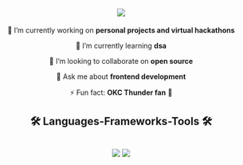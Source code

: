 <h1 align="center">
    <img src="https://readme-typing-svg.herokuapp.com/?color=greenfont=Righteous&size=35&center=true&vCenter=true&width=500&height=70&duration=3000&lines=Hi+There!+👋;+I'm+Aaryan!;" />
</h1>

<div align="center">
  
🔭 I’m currently working on **personal projects and virtual hackathons**
  
🌱 I’m currently learning **dsa**

👯 I’m looking to collaborate on **open source**

💬 Ask me about **frontend development**

⚡ Fun fact: **OKC Thunder fan** 🏀
  
</div>

<h2 align="center">🛠️ Languages-Frameworks-Tools 🛠️</h2>
<br/>
<div align="center">
    <img src="https://skillicons.dev/icons?i=react,html,css,vscode,github,figma,tailwind,git,eclipse,pycharm,bash,slack" />
    <img src="https://skillicons.dev/icons?i=nodejs,python,javascript,typescript,mui,mongodb,java,mysql,flask" /><br>
</div>

<!--
<h2 align="center">⚡ Stats ⚡</h2>
<br>
<div align=center>
  <img width=390 src="https://github-readme-streak-stats.vercel.app/?user&count_private=true&theme=react&border_radius=10" alt="streak stats"/>
  <img width=390 src="https://github-readme-stats.vercel.app/ap&count_private=true&show_icons=true&theme=react&rank_icon=github&border_radius=10" alt="readme stats" />
  <br/>
  <img width=325 align="center" src="https://github-readme-stats.vercel.app/api/top-langs/?username&hide=HTML&langs_count=8&layout=compact&theme=react&border_radius=10&size_weight=0.5&count_weight=0.5&exclude_repo=github-readme-stats" alt="top langs" />
</div>
<--
